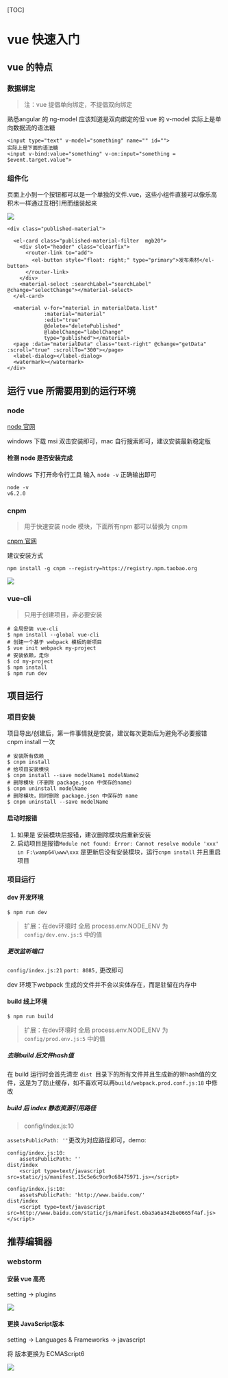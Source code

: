 [TOC]



# vue 快速入门



## vue 的特点



### 数据绑定

>  注：vue 提倡单向绑定，不提倡双向绑定

熟悉angular 的 ng-model 应该知道是双向绑定的但 vue 的 v-model 实际上是单向数据流的语法糖

```vue
<input type="text" v-model="something" name="" id="">
实际上是下面的语法糖
<input v-bind:value="something" v-on:input="something = $event.target.value">
```

### 组件化

页面上小到一个按钮都可以是一个单独的文件.vue，这些小组件直接可以像乐高积木一样通过互相引用而组装起来

![](./images/components.png)

```vue
<div class="published-material">

  <el-card class="published-material-filter  mgb20">
    <div slot="header" class="clearfix">
      <router-link to="add">
        <el-button style="float: right;" type="primary">发布素材</el-button>
      </router-link>
    </div>
    <material-select :searchLabel="searchLabel" @change="selectChange"></material-select>
  </el-card>

  <material v-for="material in materialData.list"
            :material="material"
            :edit="true"
            @delete="deletePublished"
            @labelChange="labelChange"
            type="published"></material>
  <page :data="materialData" class="text-right" @change="getData" :scroll="true" :scrollTo="300"></page>
  <label-dialog></label-dialog>
  <watermark></watermark>
</div>
```



## 运行 vue 所需要用到的运行环境

### node

[node 官网](http://nodejs.cn/)

windows 下载 msi 双击安装即可，mac 自行搜索即可，建议安装最新稳定版



#### 检测 node 是否安装完成

windows 下打开命令行工具  输入  `node -v`  正确输出即可

```
node -v
v6.2.0
```



### cnpm

> 用于快速安装 node 模块，下面所有npm 都可以替换为 cnpm 

[cnpm 官网](http://npm.taobao.org/)

建议安装方式

```
npm install -g cnpm --registry=https://registry.npm.taobao.org
```

![](./images/cnpm.jpg)

### vue-cli

> 只用于创建项目，非必要安装

```shell
# 全局安装 vue-cli
$ npm install --global vue-cli
# 创建一个基于 webpack 模板的新项目
$ vue init webpack my-project
# 安装依赖，走你
$ cd my-project
$ npm install
$ npm run dev
```



## 项目运行

### 项目安装

项目导出/创建后，第一件事情就是安装，建议每次更新后为避免不必要报错 cnpm install 一次

```shell
# 安装所有依赖
$ cnpm install
# 给项目安装模块
$ cnpm install --save modelName1 modelName2
# 删除模块（不删除 package.json 中保存的name）
$ cnpm uninstall modelName
# 删除模块，同时删除 package.json 中保存的 name 
$ cnpm uninstall --save modelName
```

#### 启动时报错

1. 如果是 安装模块后报错，建议删除模块后重新安装
2. 启动项目是报错`Module not found: Error: Cannot resolve module 'xxx' in F:\wamp64\www\xxx` 是更新后没有安装模块，运行`cnpm install` 并且重启项目



### 项目运行

#### dev  开发环境

```shell
$ npm run dev
```

> 扩展：在dev环境时 全局 process.env.NODE_ENV 为 `config/dev.env.js:5` 中的值

##### 更改监听端口

`config/index.js:21`   `port: 8085,`  更改即可

dev 环境下webpack 生成的文件并不会以实体存在，而是驻留在内存中

#### build 线上环境

```shell
$ npm run build
```

> 扩展：在dev环境时 全局 process.env.NODE_ENV 为 `config/prod.env.js:5` 中的值
>
> 

##### 去除build 后文件hash值

在 build 运行时会首先清空 `dist `目录下的所有文件并且生成新的带hash值的文件，这是为了防止缓存，如不喜欢可以再`build/webpack.prod.conf.js:18` 中修改

##### build 后 index 静态资源引用路径

> config/index.js:10

`assetsPublicPath: ''`更改为对应路径即可，demo:

```
config/index.js:10:
	assetsPublicPath: ''
dist/index
	<script type=text/javascript src=static/js/manifest.15c5e6c9ce9c68475971.js></script>
	
config/index.js:10:
	assetsPublicPath: 'http://www.baidu.com/'
dist/index
	<script type=text/javascript src=http://www.baidu.com/static/js/manifest.6ba3a6a342be0665f4af.js></script>
```



## 推荐编辑器

### webstorm 

#### 安装 vue 高亮

setting -> plugins

![](./images/webstormVueView.jpg)

#### 更换 JavaScript版本

setting -> Languages & Frameworks -> javascript 

将 版本更换为 ECMAScript6

![](./images/webstormECMAScript.jpg)



